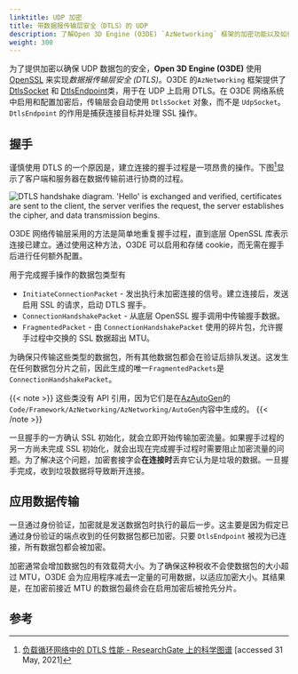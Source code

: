 ```yaml
---
linktitle: UDP 加密
title: 带数据报传输层安全（DTLS）的 UDP
description: 了解Open 3D Engine (O3DE) `AzNetworking` 框架的加密功能以及如何在您的项目中使用这些功能。
weight: 300
---
```


为了提供加密以确保 UDP 数据包的安全，**Open 3D Engine (O3DE)** 使用  [OpenSSL](https://www.openssl.org/) 来实现*数据报传输层安全 (DTLS)*。O3DE 的`AzNetworking` 框架提供了[DtlsSocket](/docs/api/frameworks/aznetworking/class_az_networking_1_1_dtls_socket.html) 和 [DtlsEndpoint](/docs/api/frameworks/aznetworking/class_az_networking_1_1_dtls_endpoint.html)类，用于在 UDP 上启用 DTLS。在 O3DE 网络系统中启用和配置加密后，传输层会自动使用 `DtlsSocket` 对象，而不是 `UdpSocket`。`DtlsEndpoint` 的作用是捕获连接目标并处理 SSL 操作。

## 握手

谨慎使用 DTLS 的一个原因是，建立连接的握手过程是一项昂贵的操作。下图[^1]显示了客户端和服务器在数据传输前进行协商的过程。

![DTLS handshake diagram. 'Hello' is exchanged and verified, certificates are sent to the client, the server verifies the request, the server establishes the cipher, and data transmission begins.](/images/user-guide/networking/dtls-handshake.png)

O3DE 网络传输层采用的方法是简单地重复握手过程，直到底层 OpenSSL 库表示连接已建立。通过使用这种方法，O3DE 可以启用和存储 cookie，而无需在握手后进行任何额外配置。

用于完成握手操作的数据包类型有

* `InitiateConnectionPacket` - 发出执行未加密连接的信号。建立连接后，发送启用 SSL 的请求，启动 DTLS 握手。
* `ConnectionHandshakePacket` - 从底层 OpenSSL 握手调用中传输握手数据。
* `FragmentedPacket` - 由 `ConnectionHandshakePacket` 使用的碎片包，允许握手过程中交换的 SSL 数据超出 MTU。

为确保只传输这些类型的数据包，所有其他数据包都会在验证后排队发送。这发生在任何数据包分片之前，因此生成的唯一`FragmentedPackets`是`ConnectionHandshakePacket`。

{{< note >}}
这些类没有 API 引用，因为它们是在[AzAutoGen](/docs/user-guide/programming/autogen/)的 `Code/Framework/AzNetworking/AzNetworking/AutoGen`内容中生成的。
{{< /note >}}

一旦握手的一方确认 SSL 初始化，就会立即开始传输加密流量。如果握手过程的另一方尚未完成 SSL 初始化，就会出现在完成握手过程时需要阻止加密流量的问题。为了解决这个问题，加密套接字会**在连接时**丢弃它认为是垃圾的数据。一旦握手完成，收到垃圾数据将导致断开连接。

## 应用数据传输

一旦通过身份验证，加密就是发送数据包时执行的最后一步。这主要是因为假定已通过身份验证的端点收到的任何数据包都已加密。只要 `DtlsEndpoint` 被视为已连接，所有数据包都会被加密。

加密通常会增加数据包的有效载荷大小。为了确保这种税收不会使数据包的大小超过 MTU，O3DE 会为应用程序减去一定量的可用数据，以适应加密大小。其结果是，在加密前接近 MTU 的数据包最终会在启用加密后被抢先分片。

## 参考

[^1]: [负载循环网络中的 DTLS 性能 - ResearchGate 上的科学图谱](https://www.researchgate.net/figure/Message-exchange-during-a-DTLS-handshake-Messages-in-parentheses-are-not-sent-for_fig1_308815075) \[accessed 31 May, 2021\]
